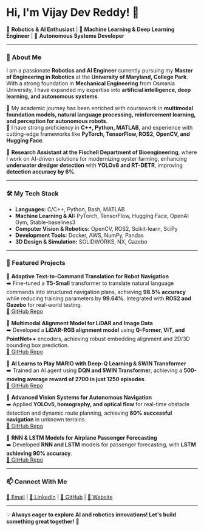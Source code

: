 # Hi, I'm Vijay Dev Reddy! 👋

🚀 **Robotics & AI Enthusiast** | 🤖 **Machine Learning & Deep Learning Engineer** | 🎯 **Autonomous Systems Developer**

---

### 🔬 About Me

I am a passionate **Robotics and AI Engineer** currently pursuing my **Master of Engineering in Robotics** at the **University of Maryland, College Park**. With a strong foundation in **Mechanical Engineering** from Osmania University, I have expanded my expertise into **artificial intelligence, deep learning, and autonomous systems**.

🔹 My academic journey has been enriched with coursework in **multimodal foundation models, natural language processing, reinforcement learning, and perception for autonomous robots**.  
🔹 I have strong proficiency in **C++, Python, MATLAB**, and experience with cutting-edge frameworks like **PyTorch, TensorFlow, ROS2, OpenCV, and Hugging Face**.

📍 **Research Assistant at the Fischell Department of Bioengineering**, where I work on AI-driven solutions for modernizing oyster farming, enhancing **underwater dredger detection** with **YOLOv8 and RT-DETR**, improving **detection accuracy by 6%**.

---

### 🛠️ My Tech Stack

- **Languages:** C/C++, Python, Bash, MATLAB  
- **Machine Learning & AI:** PyTorch, TensorFlow, Hugging Face, OpenAI Gym, Stable-baselines3  
- **Computer Vision & Robotics:** OpenCV, ROS2, Scikit-learn, SciPy  
- **Development Tools:** Docker, AWS, NumPy, Pandas  
- **3D Design & Simulation:** SOLIDWORKS, NX, Gazebo  

---

### 🚀 Featured Projects

📌 **Adaptive Text-to-Command Translation for Robot Navigation**  
➡️ Fine-tuned a **T5-Small** transformer to translate natural language commands into structured navigation plans, achieving **98.5% accuracy** while reducing training parameters by **99.64%**. Integrated with **ROS2 and Gazebo** for real-world testing.  
[🔗 GitHub Repo](https://github.com/suhasnagaraj99/NLP)

📌 **Multimodal Alignment Model for LiDAR and Image Data**  
➡️ Developed a **LiDAR-RGB alignment model** using **Q-Former, ViT, and PointNet++** encoders, achieving robust embedding alignment and 2D/3D bounding box prediction.  
[🔗 GitHub Repo](https://github.com/vijaydevmasters/Q-former)

📌 **AI Learns to Play MARIO with Deep-Q Learning & SWIN Transformer**  
➡️ Trained an AI agent using **DQN and SWIN Transformer**, achieving a **500-moving average reward of 2700 in just 1250 episodes**.  
[🔗 GitHub Repo](https://github.com/vijaydevmasters/MARIO_DDQN_SWIN)

📌 **Advanced Vision Systems for Autonomous Navigation**  
➡️ Applied **YOLOv5, homography, and optical flow** for real-time obstacle detection and dynamic route planning, achieving **80% successful navigation** in unknown terrains.  
[🔗 GitHub Repo](https://github.com/vijaydevmasters/autonomous_navigation_perception)

📌 **RNN & LSTM Models for Airplane Passenger Forecasting**  
➡️ Developed **RNN and LSTM** models for passenger forecasting, with **LSTM achieving 90% accuracy**.  
[🔗 GitHub Repo](https://github.com/vijaydevmasters/RNN_LSTM_Airline_passanger/tree/main)

---

### 📫 Connect With Me

[📧 Email](mailto:creddy@umd.edu) | [💼 LinkedIn](http://www.linkedin.com/in/vijay-chevireddi/) | [🐙 GitHub](https://github.com/vijaydevmasters) | [🐙 Website](https://vijaydevmasters.github.io/portfolio/)

---

💡 **Always eager to explore AI and robotics innovations! Let's build something great together!** 🚀

